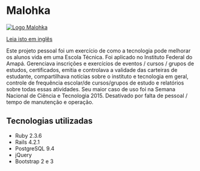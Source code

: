 # Malohka
[![Logo Malohka](https://i.imgur.com/kqkP7Sq.jpg "Logo Malohka")](https://i.imgur.com/kqkP7Sq.jpg "Logo Malohka")

[Leia isto em inglês](README.md) 

Este projeto pessoal foi um exercício de como a tecnologia pode melhorar os alunos
vida em uma Escola Técnica. Foi aplicado no Instituto Federal do Amapá.
Gerenciava inscrições e exercícios de eventos / cursos / grupos de estudos,
certificados, emitia e controlava a validade das carteiras de estudante, 
compartilhava notícias sobre o instituto e tecnologia em geral, controle 
de frequência escolar/de cursos/grupos de estudo e relatórios sobre 
todas essas atividades.
Seu maior caso de uso foi na Semana Nacional de Ciência e Tecnologia 2015.
Desativado por falta de pessoal / tempo de manutenção e operação.


## Tecnologias utilizadas

- Ruby 2.3.6
- Rails 4.2.1
- PostgreSQL 9.4
- jQuery
- Bootstrap 2 e 3

